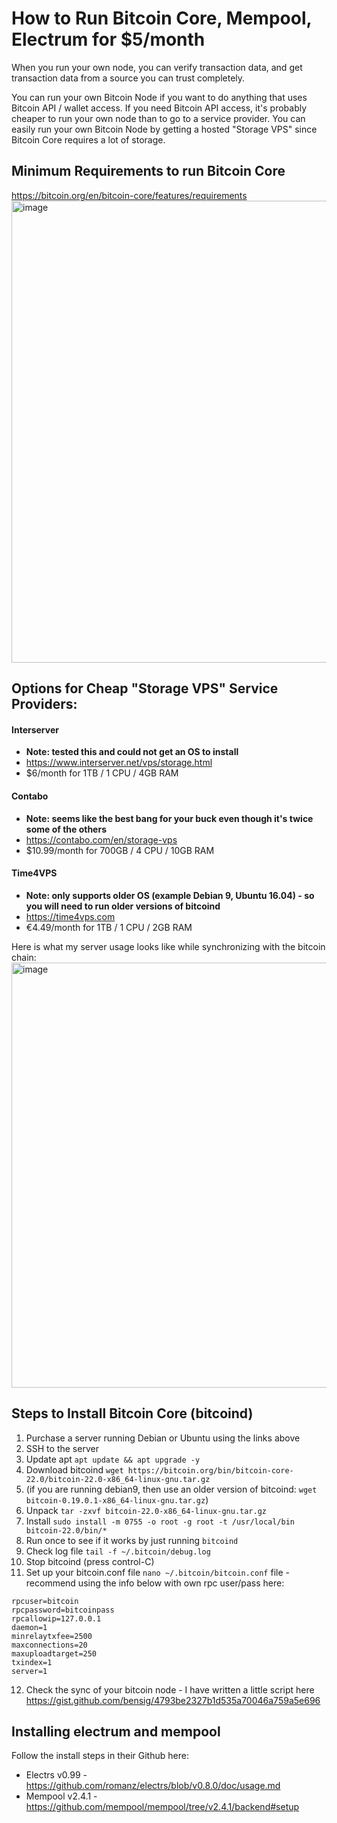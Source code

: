 # How to Run Bitcoin Core, Mempool, Electrum for $5/month

When you run your own node, you can verify transaction data, and get transaction data from a source you can trust completely.

You can run your own Bitcoin Node if you want to do anything that uses Bitcoin API / wallet access. 
If you need Bitcoin API access, it's probably cheaper to run your own node than to go to a service provider. 
You can easily run your own Bitcoin Node by getting a hosted "Storage VPS" since Bitcoin Core requires a lot of storage. 

## Minimum Requirements to run Bitcoin Core
https://bitcoin.org/en/bitcoin-core/features/requirements
<img width="739" alt="image" src="https://user-images.githubusercontent.com/1872138/184553857-2f73ce22-05ba-4c73-b102-7573a66559dc.png">


## Options for Cheap "Storage VPS" Service Providers:

#### Interserver
* **Note: tested this and could not get an OS to install**
* https://www.interserver.net/vps/storage.html
* $6/month for 1TB / 1 CPU / 4GB RAM

#### Contabo
* **Note: seems like the best bang for your buck even though it's twice some of the others**
* https://contabo.com/en/storage-vps
* $10.99/month for 700GB / 4 CPU / 10GB RAM 

#### Time4VPS
* **Note: only supports older OS (example Debian 9, Ubuntu 16.04) - so you will need to run older versions of bitcoind**
* https://time4vps.com
* €4.49/month for 1TB / 1 CPU / 2GB RAM

Here is what my server usage looks like while synchronizing with the bitcoin chain:
<img width="680" alt="image" src="https://user-images.githubusercontent.com/1872138/184553692-9e5f64d3-8da7-46d7-8d70-d4e025b34948.png">

## Steps to Install Bitcoin Core (bitcoind)
1. Purchase a server running Debian or Ubuntu using the links above
2. SSH to the server
3. Update apt `apt update && apt upgrade -y`
4. Download bitcoind `wget https://bitcoin.org/bin/bitcoin-core-22.0/bitcoin-22.0-x86_64-linux-gnu.tar.gz`
5. (if you are running debian9, then use an older version of bitcoind: `wget bitcoin-0.19.0.1-x86_64-linux-gnu.tar.gz`)
6. Unpack `tar -zxvf bitcoin-22.0-x86_64-linux-gnu.tar.gz`
7. Install `sudo install -m 0755 -o root -g root -t /usr/local/bin bitcoin-22.0/bin/*`
8. Run once to see if it works by just running `bitcoind`
9. Check log file `tail -f ~/.bitcoin/debug.log` 
10. Stop bitcoind (press control-C)
11. Set up your bitcoin.conf file `nano ~/.bitcoin/bitcoin.conf` file - recommend using the info below with own rpc user/pass here:
 ```
rpcuser=bitcoin 
rpcpassword=bitcoinpass 
rpcallowip=127.0.0.1
daemon=1 
minrelaytxfee=2500
maxconnections=20
maxuploadtarget=250
txindex=1
server=1
 ```
12. Check the sync of your bitcoin node - I have written a little script here https://gist.github.com/bensig/4793be2327b1d535a70046a759a5e696

## Installing electrum and mempool
Follow the install steps in their Github here:
* Electrs v0.99 - https://github.com/romanz/electrs/blob/v0.8.0/doc/usage.md
* Mempool v2.4.1 - https://github.com/mempool/mempool/tree/v2.4.1/backend#setup

